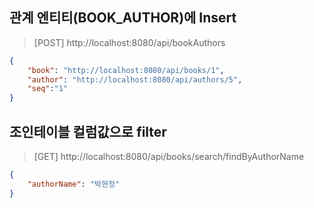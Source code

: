 ## 관계 엔티티(BOOK_AUTHOR)에 Insert
> [POST] http://localhost:8080/api/bookAuthors
```json
{
	"book": "http://localhost:8080/api/books/1",
	"author": "http://localhost:8080/api/authors/5",
	"seq":"1"
}
```
## 조인테이블 컬럼값으로 filter
> [GET] http://localhost:8080/api/books/search/findByAuthorName
```json
{
	"authorName": "박현정"
}
```
